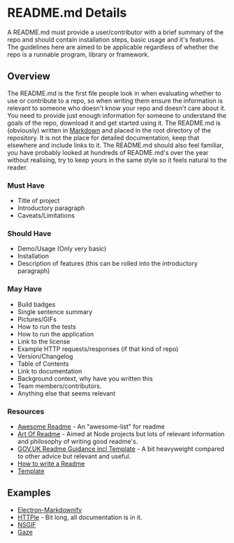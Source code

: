 # README.md Details

A README.md must provide a user/contributor with a brief summary of the repo and should contain installation steps, basic usage and it's features. The guidelines here are aimed to be applicable regardless of whether the repo is a runnable program, library or framework.

## Overview

The README.md is the first file people look in when evaluating whether to use or contribute to a repo, so when writing them ensure the information is relevant to someone who doesn't know your repo and doesn't care about it. You need to provide just enough information for someone to understand the goals of the repo, download it and get started using it. The README.md is (obviously) written in [Markdown](https://en.wikipedia.org/wiki/Markdown) and placed in the root directory of the repository. It is not the place for detailed documentation, keep that elsewhere and include links to it. The README.md should also feel familiar, you have probably looked at hundreds of README.md's over the year without realising, try to keep yours in the same style so it feels natural to the reader.

### Must Have

- Title of project
- Introductory paragraph
- Caveats/Limitations

### Should Have

- Demo/Usage (Only very basic)
- Installation
- Description of features (this can be rolled into the introductory paragraph)

### May Have

- Build badges
- Single sentence summary
- Pictures/GIFs
- How to run the tests
- How to run the application
- Link to the license
- Example HTTP requests/responses (if that kind of repo)
- Version/Changelog
- Table of Contents
- Link to documentation
- Background context, why have you written this
- Team members/contributors.
- Anything else that seems relevant

### Resources

- [Awesome Readme](https://github.com/matiassingers/awesome-readme) - An "awesome-list" for readme
- [Art Of Readme](https://github.com/noffle/art-of-readme) - Aimed at Node projects but lots of relevant information and philosophy of writing good readme's.
- [GOV.UK Readme Guidance incl Template](https://docs.publishing.service.gov.uk/manual/readmes.html) - A bit heavyweight compared to other advice but relevant and useful.
- [How to write a Readme](http://jfhbrook.github.io/2011/11/09/readmes.html)
- [Template](https://github.com/RichardLitt/standard-readme)

## Examples

- [Electron-Markdownify](https://github.com/amitmerchant1990/electron-markdownify)
- [HTTPie](https://github.com/jakubroztocil/httpie) - Bit long, all documentation is in it.
- [NSGIF](https://github.com/NSRare/NSGIF)
- [Gaze](https://github.com/shama/gaze)